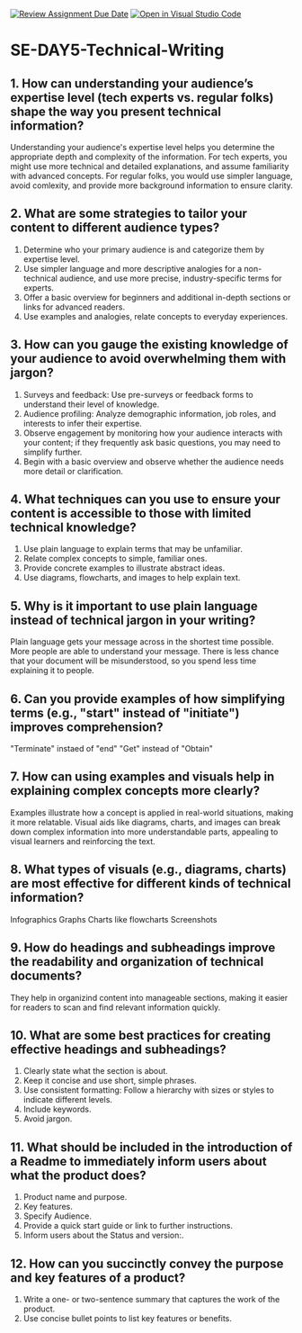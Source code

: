 [![Review Assignment Due Date](https://classroom.github.com/assets/deadline-readme-button-22041afd0340ce965d47ae6ef1cefeee28c7c493a6346c4f15d667ab976d596c.svg)](https://classroom.github.com/a/zsAR-pyY)
[![Open in Visual Studio Code](https://classroom.github.com/assets/open-in-vscode-2e0aaae1b6195c2367325f4f02e2d04e9abb55f0b24a779b69b11b9e10269abc.svg)](https://classroom.github.com/online_ide?assignment_repo_id=15683424&assignment_repo_type=AssignmentRepo)
# SE-DAY5-Technical-Writing
## 1. How can understanding your audience’s expertise level (tech experts vs. regular folks) shape the way you present technical information?
Understanding your audience's expertise level helps you determine the appropriate depth and complexity of the information. For tech experts, you might use more technical and detailed explanations, and assume familiarity with advanced concepts. For regular folks, you would use simpler language, avoid comlexity, and provide more background information to ensure clarity.

## 2. What are some strategies to tailor your content to different audience types?
1. Determine who your primary audience is and categorize them by expertise level.
2. Use simpler language and more descriptive analogies for a non-technical audience, and use more precise, industry-specific terms for experts.
3. Offer a basic overview for beginners and additional in-depth sections or links for advanced readers.
4. Use examples and analogies, relate concepts to everyday experiences.
   
## 3. How can you gauge the existing knowledge of your audience to avoid overwhelming them with jargon?
1. Surveys and feedback: Use pre-surveys or feedback forms to understand their level of knowledge.
2. Audience profiling: Analyze demographic information, job roles, and interests to infer their expertise.
3. Observe engagement by monitoring how your audience interacts with your content; if they frequently ask basic questions, you may need to simplify further.
4. Begin with a basic overview and observe whether the audience needs more detail or clarification.
   
## 4. What techniques can you use to ensure your content is accessible to those with limited technical knowledge?
1. Use plain language to explain terms that may be unfamiliar.
2. Relate complex concepts to simple, familiar ones.
3. Provide concrete examples to illustrate abstract ideas.
4. Use diagrams, flowcharts, and images to help explain text.

## 5. Why is it important to use plain language instead of technical jargon in your writing?
Plain language gets your message across in the shortest time possible. More people are able to understand your message. There is less chance that your document will be misunderstood, so you spend less time explaining it to people.

## 6. Can you provide examples of how simplifying terms (e.g., "start" instead of "initiate") improves comprehension?
"Terminate" instaed of "end"
"Get" instead of "Obtain"

## 7. How can using examples and visuals help in explaining complex concepts more clearly?
Examples illustrate how a concept is applied in real-world situations, making it more relatable.
Visual aids like diagrams, charts, and images can break down complex information into more understandable parts, appealing to visual learners and reinforcing the text.

## 8. What types of visuals (e.g., diagrams, charts) are most effective for different kinds of technical information?
Infographics
Graphs
Charts like flowcharts
Screenshots

## 9. How do headings and subheadings improve the readability and organization of technical documents?
They help in organizind content into manageable sections, making it easier for readers to scan and find relevant information quickly.

## 10. What are some best practices for creating effective headings and subheadings?
1. Clearly state what the section is about.
2. Keep it concise and use short, simple phrases.
3. Use consistent formatting: Follow a hierarchy with sizes or styles to indicate different levels.
4. Include keywords.
5. Avoid jargon.

## 11. What should be included in the introduction of a Readme to immediately inform users about what the product does?
1. Product name and purpose.
2. Key features.
3. Specify Audience.
4. Provide a quick start guide or link to further instructions.
5. Inform users about the Status and version:.
## 12. How can you succinctly convey the purpose and key features of a product?
1. Write a one- or two-sentence summary that captures the work of the product.
2. Use concise bullet points to list key features or benefits.
